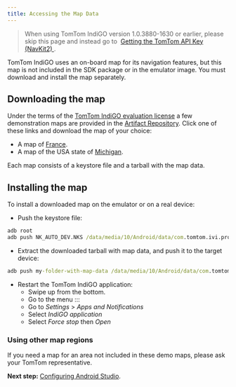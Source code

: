 ```yaml
---
title: Accessing the Map Data
---
```


<Blockquote>
    When using TomTom IndiGO version 1.0.3880-1630 or earlier, please skip this page and instead go
    to&nbsp;
    <a href="/tomtom-indigo/documentation/getting-started/getting-the-tomtom-api-key-navkit2">
        Getting the TomTom API Key (NavKit2)
    </a>
    .
</Blockquote>

TomTom IndiGO uses an on-board map for its navigation features, but this map is not included in the
SDK package or in the emulator image. You must download and install the map separately.

## Downloading the map

Under the terms of the
[TomTom IndiGO evaluation license](/tomtom-indigo/documentation/getting-started/introduction)
a few demonstration maps are provided in the
[Artifact Repository](/tomtom-indigo/documentation/getting-started/accessing-the-artifact-repository).
Click one of these links and download the map of your choice:

- A map of
  [France](https://repo.tomtom.com/#browse/browse:ivi:com%2Ftomtom%2Findigo%2Ftomtom-indigo-maps/france).
- A map of the USA state of
  [Michigan](https://repo.tomtom.com/#browse/browse:ivi:com%2Ftomtom%2Findigo%2Ftomtom-indigo-maps/usa-michigan).

Each map consists of a keystore file and a tarball with the map data.


## Installing the map

To install a downloaded map on the emulator or on a real device:

- Push the keystore file:

```cmd
adb root
adb push NK_AUTO_DEV.NKS /data/media/10/Android/data/com.tomtom.ivi.product.standalone.indigo/files/keystore/
```

- Extract the downloaded tarball with map data, and push it to the target device:

```cmd
adb push my-folder-with-map-data /data/media/10/Android/data/com.tomtom.ivi.product.standalone.indigo/files/map/
```

- Restart the TomTom IndiGO application:
  - Swipe up from the bottom.
  - Go to the menu :::
  - Go to _Settings_ > _Apps and Notifications_
  - Select _IndiGO application_
  - Select _Force stop_ then _Open_

### Using other map regions

If you need a map for an area not included in these demo maps, please ask your TomTom
representative.

__Next step:__
[Configuring Android Studio](/tomtom-indigo/documentation/getting-started/configuring-android-studio).
